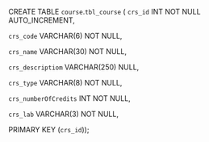 CREATE TABLE `course`.`tbl_course` 
(
  `crs_id` INT NOT NULL AUTO_INCREMENT,
  
`crs_code` VARCHAR(6) NOT NULL,
  
`crs_name` VARCHAR(30) NOT NULL,
  
`crs_descriptiom` VARCHAR(250) NULL,
  
`crs_type` VARCHAR(8) NOT NULL,
  
`crs_numberOfCredits` INT NOT NULL,
  
`crs_lab` VARCHAR(3) NOT NULL,
  
PRIMARY KEY (`crs_id`));
